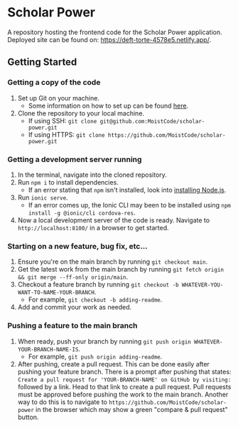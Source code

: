 # Scholar Power
A repository hosting the frontend code for the Scholar Power application. Deployed site can be found on: https://deft-torte-4578e5.netlify.app/.
## Getting Started

### Getting a copy of the code
1. Set up Git on your machine.
    - Some information on how to set up can be found [here](https://docs.github.com/en/get-started/quickstart/set-up-git).
2. Clone the repository to your local machine.
    - If using SSH: `git clone git@github.com:MoistCode/scholar-power.git`
    - If using HTTPS: `git clone https://github.com/MoistCode/scholar-power.git`

### Getting a development server running
1. In the terminal, navigate into the cloned repository.
2. Run `npm i` to install dependencies.
   - If an error stating that `npm` isn't installed, look into [installing Node.js](https://nodejs.org/en/download).
3. Run `ionic serve`.
   - If an error comes up, the Ionic CLI may been to be installed using `npm install -g @ionic/cli cordova-res`.
4. Now a local development server of the code is ready. Navigate to `http://localhost:8100/` in a browser to get started.

### Starting on a new feature, bug fix, etc...
1. Ensure you're on the main branch by running `git checkout main`.
2. Get the latest work from the main branch by running `git fetch origin && git merge --ff-only origin/main`.
3. Checkout a feature branch by running `git checkout -b WHATEVER-YOU-WANT-TO-NAME-YOUR-BRANCH`.
   - For example, `git checkout -b adding-readme`.
4. Add and commit your work as needed.

### Pushing a feature to the main branch
1. When ready, push your branch by running `git push origin WHATEVER-YOUR-BRANCH-NAME-IS`.
   - For example, `git push origin adding-readme`.
2. After pushing, create a pull request. This can be done easily after pushing your feature branch. There is a prompt after pushing that states: `Create a pull request for 'YOUR-BRANCH-NAME' on GitHub by visiting:` followed by a link. Head to that link to create a pull request. Pull requests must be approved before pushing the work to the main branch. Another way to do this is to navigate to `https://github.com/MoistCode/scholar-power` in the browser which may show a green "compare & pull request" button.
